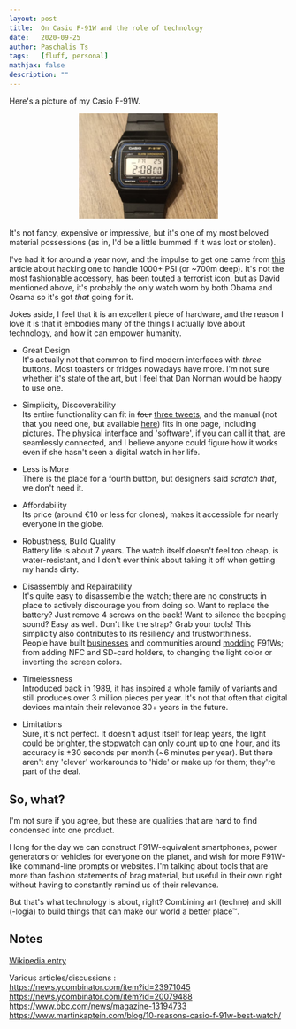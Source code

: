 ```yaml
---
layout: post
title:  On Casio F-91W and the role of technology
date:   2020-09-25
author: Paschalis Ts
tags:   [fluff, personal]
mathjax: false
description: ""  
---
```


Here's a picture of my Casio F-91W. 

<center>
<img src="/images/casio-f91w.png" style='height: 50%; width: 50%; object-fit: contain'/>
</center>

It's not fancy, expensive or impressive, but it's one of my most beloved material possessions (as in, I'd be a little bummed if it was lost or stolen).

I've had it for around a year now, and the impulse to get one came from [this](https://dvt.name/2019/06/03/hacking-the-casio-f-91w-to-handle-1000-psi/) article about hacking one to handle 1000+ PSI (or ~700m deep). It's not the most fashionable accessory, has been touted a [terrorist icon](https://reaperfeed.com/how-did-the-casio-f91w-become-a-terrorist-icon/), but as David mentioned above, it's probably the only watch worn by both Obama and Osama so it's got *that* going for it.

Jokes aside, I feel that it is an excellent piece of hardware, and the reason I love it is that it embodies many of the things I actually love about technology, and how it can empower humanity.

- Great Design  
It's actually not that common to find modern interfaces with *three* buttons. Most toasters or fridges nowadays have more. I'm not sure whether it's state of the art, but I feel that Dan Norman would be happy to use one.

- Simplicity, Discoverability   
Its entire functionality can fit in ~~four~~ [three tweets](https://twitter.com/tpaschalis_/status/1309453292011958273), and the manual (not that you need one, but available [here](https://www.instructionsmanuals.com/sites/default/files/2019-06/Casio-qw415_587_590_593_595_596-en.pdf)) fits in one page, including pictures. The physical interface and 'software', if you can call it that, are seamlessly connected, and I believe anyone could figure how it works even if she hasn't seen a digital watch in her life.

- Less is More  
There is the place for a fourth button, but designers said *scratch that*, we don't need it.

- Affordability  
Its price (around €10 or less for clones), makes it accessible for nearly everyone in the globe.

- Robustness, Build Quality  
Battery life is about 7 years. The watch itself doesn't feel too cheap, is water-resistant, and I don't ever think about taking it off when getting my hands dirty.

- Disassembly and Repairability  
It's quite easy to disassemble the watch; there are no constructs in place to actively discourage you from doing so. Want to replace the battery? Just remove 4 screws on the back! Want to silence the beeping sound? Easy as well. Don't like the strap? Grab your tools! This simplicity also contributes to its resiliency and trustworthiness.  
People have built [businesses](http://casiomod.club/) and communities around [modding](https://www.reddit.com/r/casio/comments/f9ugyu/the_bestworst_casio_f91w_modifications_awards/) F91Ws; from adding NFC and SD-card holders, to changing the light color or inverting the screen colors.

- Timelessness   
Introduced back in 1989, it has inspired a whole family of variants and still produces over 3 million pieces per year. Ιt's not that often that digital devices maintain their relevance 30+ years in the future.

- Limitations  
Sure, it's not perfect. It doesn't adjust itself for leap years, the light could be brighter, the stopwatch can only count up to one hour, and its accuracy is ±30 seconds per month (~6 minutes per year). But there aren't any 'clever' workarounds to 'hide' or make up for them; they're part of the deal.

## So, what?

I'm not sure if you agree, but these are qualities that are hard to find condensed into one product. 

I long for the day we can construct F91W-equivalent smartphones, power generators or vehicles for everyone on the planet, and wish for more F91W-like command-line prompts or websites.  I'm talking about tools that are more than fashion statements of brag material, but useful in their own right without having to constantly remind us of their relevance.

But that's what technology is about, right? Combining art (techne) and skill (-logia) to build things that can make our world a better place™.


## Notes
[Wikipedia entry](https://en.wikipedia.org/wiki/Casio_F-91W)

Various articles/discussions :  
https://news.ycombinator.com/item?id=23971045  
https://news.ycombinator.com/item?id=20079488  
https://www.bbc.com/news/magazine-13194733  
https://www.martinkaptein.com/blog/10-reasons-casio-f-91w-best-watch/  


<!--
Tweets

~~~
The Casio F91W is amazing in many ways. 

One of the most interesting is how its _entire_ functionality can fit in two^H^H three tweets.

Just remember, there are 3 buttons counting anti-clockwise (L), (C) and (A).

~~~
Button (C) always cycles through 'modes'.
- Timekeeping mode; (L) turns the light on. (A) toggles between 12/24-hours view. Long press (A) for an authenticity check.
- Alarm mode; (L) highlights fields (hour/minute) to set, and (A) advances them.
~~~
In alarm mode, press (C) to toggle the alarm, the hourly beep or both. Long pressing (A) sound-tests the alarm.
- Setup Mode; (L) highlights fields to set, from hours, minutes, month, day-of-month, day of week. Use (A) to advance the fields or long press (A) to advance quickly 
~~~
- Stopwatch mode; Press (C) to start/stop the stopwatch. If the timer is stopped, (A) clears the timer. 
If the timer is running, (A) records laptimes, while the timer continues running in the background.
If you stay idle for a minute you'll return in timekeeping mode.
~~~

-->

